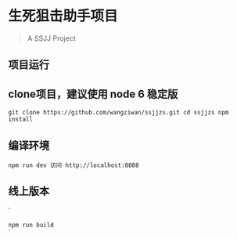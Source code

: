 # 生死狙击助手项目

> A SSJJ Project

## 项目运行

## clone项目，建议使用 node 6 稳定版
`
git clone https://github.com/wangziwan/ssjjzs.git
cd ssjjzs
npm install
`

## 编译环境
`
npm run dev
访问 http://localhost:8088
`

## 线上版本
`
``` bash
npm run build
`

